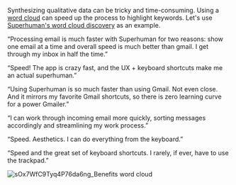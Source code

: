Synthesizing qualitative data can be tricky and time-consuming. Using a [word cloud](https://www.wordclouds.com/?ref=review.firstround.com) can speed up the process to highlight keywords. Let's use [Superhuman's word cloud discovery](https://review.firstround.com/how-superhuman-built-an-engine-to-find-product-market-fit/) as an example.

“Processing email is much faster with Superhuman for two reasons: show one email at a time and overall speed is much better than gmail. I get through my inbox in half the time.”

“Speed! The app is crazy fast, and the UX + keyboard shortcuts make me an actual superhuman.”

“Using Superhuman is so much faster than using Gmail. Not even close. And it mirrors my favorite Gmail shortcuts, so there is zero learning curve for a power Gmailer.”

“I can work through incoming email more quickly, sorting messages accordingly and streamlining my work process.”

“Speed. Aesthetics. I can do everything from the keyboard.”

“Speed and the great set of keyboard shortcuts. I rarely, if ever, have to use the trackpad.”

![sOx7WfC9Tyq4P76da6ng_Benefits word cloud](https://github.com/erascon7/TIL/assets/39039416/a97084a2-c1bc-4d60-8b1c-601270005e83)
